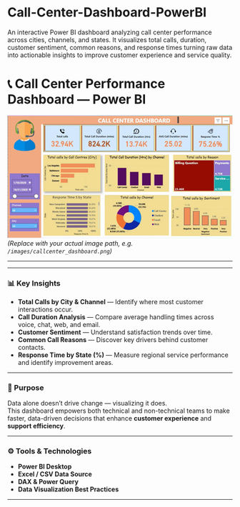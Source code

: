 # Call-Center-Dashboard-PowerBI
An interactive Power BI dashboard analyzing call center performance across cities, channels, and states. It visualizes total calls, duration, customer sentiment, common reasons, and response times turning raw data into actionable insights to improve customer experience and service quality.

# 📞 Call Center Performance Dashboard — Power BI

![Dashboard Preview](dash.png)  
*(Replace with your actual image path, e.g. `/images/callcenter_dashboard.png`)*

---
---

### 📊 Key Insights
- **Total Calls by City & Channel** — Identify where most customer interactions occur.  
- **Call Duration Analysis** — Compare average handling times across voice, chat, web, and email.  
- **Customer Sentiment** — Understand satisfaction trends over time.  
- **Common Call Reasons** — Discover key drivers behind customer contacts.  
- **Response Time by State (%)** — Measure regional service performance and identify improvement areas.

---

### 🧠 Purpose
Data alone doesn’t drive change — visualizing it does.  
This dashboard empowers both technical and non-technical teams to make faster, data-driven decisions that enhance **customer experience** and **support efficiency**.

---

### ⚙️ Tools & Technologies
- **Power BI Desktop**
- **Excel / CSV Data Source**
- **DAX & Power Query**
- **Data Visualization Best Practices**

---

